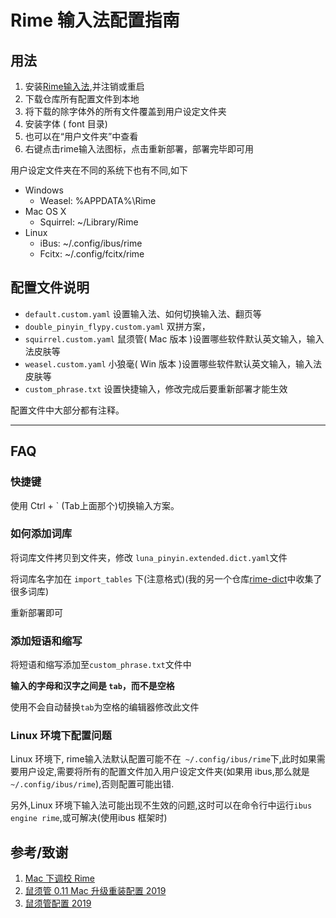 # Rime 输入法配置指南

## 用法

1. 安装[Rime输入法](https://rime.im/),并注销或重启
2. 下载仓库所有配置文件到本地
3. 将下载的除字体外的所有文件覆盖到用户设定文件夹
4. 安装字体 ( font 目录)
5. 也可以在“用户文件夹”中查看
6. 右键点击rime输入法图标，点击重新部署，部署完毕即可用

用户设定文件夹在不同的系统下也有不同,如下

- Windows
  - Weasel: %APPDATA%\Rime
- Mac OS X
  - Squirrel: ~/Library/Rime
- Linux
  - iBus: ~/.config/ibus/rime
  - Fcitx: ~/.config/fcitx/rime


## 配置文件说明

- `default.custom.yaml` 设置输入法、如何切换输入法、翻页等
- `double_pinyin_flypy.custom.yaml` 双拼方案，
- `squirrel.custom.yaml` 鼠须管( Mac 版本 )设置哪些软件默认英文输入，输入法皮肤等
- `weasel.custom.yaml` 小狼毫( Win 版本 )设置哪些软件默认英文输入，输入法皮肤等
- `custom_phrase.txt` 设置快捷输入，修改完成后要重新部署才能生效

配置文件中大部分都有注释。

------

## FAQ

### 快捷键

使用 Ctrl + ` (Tab上面那个)切换输入方案。

### 如何添加词库

将词库文件拷贝到文件夹，修改 `luna_pinyin.extended.dict.yaml`文件

将词库名字加在 `import_tables` 下(注意格式)(我的另一个仓库[rime-dict](https://github.com/Iorest/rime-dict)中收集了很多词库)

重新部署即可

### 添加短语和缩写

将短语和缩写添加至`custom_phrase.txt`文件中

**输入的字母和汉字之间是 `tab`，而不是空格**

使用不会自动替换`tab`为空格的编辑器修改此文件

### Linux 环境下配置问题

Linux 环境下, rime输入法默认配置可能不在` ~/.config/ibus/rime`下,此时如果需要用户设定,需要将所有的配置文件加入用户设定文件夹(如果用 ibus,那么就是` ~/.config/ibus/rime`),否则配置可能出错.

另外,Linux 环境下输入法可能出现不生效的问题,这时可以在命令行中运行`ibus engine rime`,或可解决(使用ibus 框架时)

## 参考/致谢

1. [Mac 下调校 Rime](https://mritd.me/2019/03/23/oh-my-rime/)
2. [鼠须管 0.11 Mac 升级重装配置 2019](https://github.com/cnfeat/Rime)
3. [鼠须管配置 2019](https://placeless.net/blog/rime-squirrel-customization-2019#article)

  